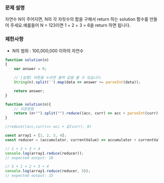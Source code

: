 ### **문제 설명**

자연수 N이 주어지면, N의 각 자릿수의 합을 구해서 return 하는 solution 함수를 만들어 주세요.예를들어 N = 123이면 1 + 2 + 3 = 6을 return 하면 됩니다.

### 제한사항

- N의 범위 : 100,000,000 이하의 자연수

```jsx
function solution(n)
{
    var answer = 0;

    // [실행] 버튼을 누르면 출력 값을 볼 수 있습니다.
    String(n).split('').map(data => answer += parseInt(data));

    return answer;
}
```

```jsx
function solution(n){
    // 쉬운방법
    return (n+"").split("").reduce((acc, curr) => acc + parseInt(curr), 0)
}

//reduce((acc,curr)=> acc + 값(curr), 0)
```

```jsx
const array1 = [1, 2, 3, 4];
const reducer = (accumulator, currentValue) => accumulator + currentValue;

// 1 + 2 + 3 + 4
console.log(array1.reduce(reducer));
// expected output: 10

// 5 + 1 + 2 + 3 + 4
console.log(array1.reduce(reducer, 5));
// expected output: 15
```
